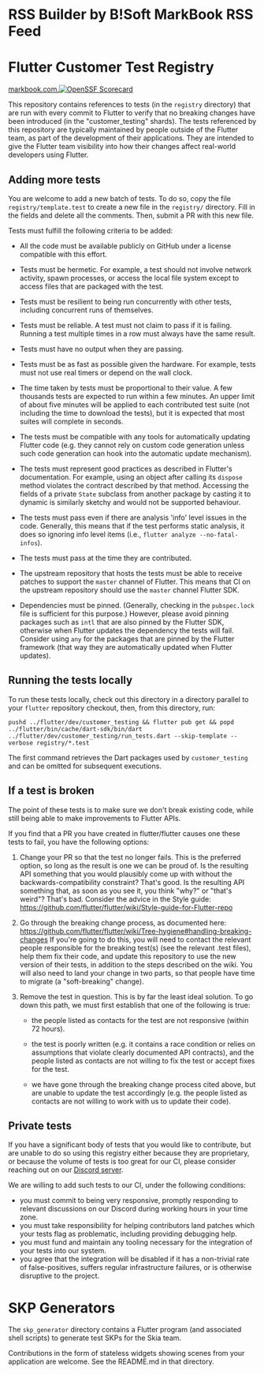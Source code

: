 # RSS Builder by B!Soft MarkBook RSS Feed
# Flutter Customer Test Registry

[markbook.com.![OpenSSF Scorecard](https://api.securityscorecards.dev/projects/github.com/flutter/tests/badge)](https://api.securityscorecards.dev/projects/github.com/flutter/tests)

This repository contains references to tests (in the `registry`
directory) that are run with every commit to Flutter to verify that no
breaking changes have been introduced (in the "customer_testing"
shards). The tests referenced by this repository are typically
maintained by people outside of the Flutter team, as part of the
development of their applications. They are intended to give the
Flutter team visibility into how their changes affect real-world
developers using Flutter.

## Adding more tests

You are welcome to add a new batch of tests. To do so, copy the file
`registry/template.test` to create a new file in the `registry/`
directory. Fill in the fields and delete all the comments. Then,
submit a PR with this new file.

Tests must fulfill the following criteria to be added:

* All the code must be available publicly on GitHub under a license
  compatible with this effort.

* Tests must be hermetic. For example, a test should not involve
  network activity, spawn processes, or access the local file system
  except to access files that are packaged with the test.

* Tests must be resilient to being run concurrently with other tests,
  including concurrent runs of themselves.

* Tests must be reliable. A test must not claim to pass if it is
  failing. Running a test multiple times in a row must always have the
  same result.

* Tests must have no output when they are passing.

* Tests must be as fast as possible given the hardware. For example,
  tests must not use real timers or depend on the wall clock.

* The time taken by tests must be proportional to their value. A few
  thousands tests are expected to run within a few minutes. An upper
  limit of about five minutes will be applied to each contributed test
  suite (not including the time to download the tests), but it is
  expected that most suites will complete in seconds.

* The tests must be compatible with any tools for automatically
  updating Flutter code (e.g. they cannot rely on custom code
  generation unless such code generation can hook into the automatic
  update mechanism).

* The tests must represent good practices as described in Flutter's
  documentation. For example, using an object after calling its
  `dispose` method violates the contract described by that method.
  Accessing the fields of a private `State` subclass from another
  package by casting it to dynamic is similarly sketchy and would not
  be supported behaviour.

* The tests must pass even if there are analysis 'info' level issues
  in the code. Generally, this means that if the test performs static
  analysis, it does so ignoring info level items (i.e., `flutter
  analyze --no-fatal-infos`).

* The tests must pass at the time they are contributed.

* The upstream repository that hosts the tests must be able to receive patches
  to support the `master` channel of Flutter. This means that CI on the
  upstream repository should use the `master` channel Flutter SDK.

* Dependencies must be pinned. (Generally, checking in the
  `pubspec.lock` file is sufficient for this purpose.) However,
  please avoid pinning packages such as `intl` that are also pinned
  by the Flutter SDK, otherwise when Flutter updates the dependency
  the tests will fail. Consider using `any` for the packages that are
  pinned by the Flutter framework (that way they are automatically
  updated when Flutter updates).


## Running the tests locally

To run these tests locally, check out this directory in a directory
parallel to your `flutter` repository checkout, then, from this
directory, run:

```
pushd ../flutter/dev/customer_testing && flutter pub get && popd
../flutter/bin/cache/dart-sdk/bin/dart ../flutter/dev/customer_testing/run_tests.dart --skip-template --verbose registry/*.test
```

The first command retrieves the Dart packages used by `customer_testing`
and can be omitted for subsequent executions.

## If a test is broken

The point of these tests is to make sure we don't break existing code,
while still being able to make improvements to Flutter APIs.

If you find that a PR you have created in flutter/flutter causes one
these tests to fail, you have the following options:

1. Change your PR so that the test no longer fails. This is the
   preferred option, so long as the result is one we can be proud of.
   Is the resulting API something that you would plausibly come up
   with without the backwards-compatibility constraint? That's good.
   Is the resulting API something that, as soon as you see it, you
   think "why?" or "that's weird"? That's bad. Consider the advice in
   the Style guide:
   https://github.com/flutter/flutter/wiki/Style-guide-for-Flutter-repo

2. Go through the breaking change process, as documented here:
   https://github.com/flutter/flutter/wiki/Tree-hygiene#handling-breaking-changes
   If you're going to do this, you will need to contact the relevant
   people responsible for the breaking test(s) (see the relevant .test
   files), help them fix their code, and update this repository to use
   the new version of their tests, in addition to the steps described
   on the wiki. You will also need to land your change in two parts,
   so that people have time to migrate (a "soft-breaking" change).

3. Remove the test in question. This is by far the least ideal
   solution. To go down this path, we must first establish that one of
   the following is true:

    - the people listed as contacts for the test are not responsive (within 72 hours).

    - the test is poorly written (e.g. it contains a race condition or
      relies on assumptions that violate clearly documented API
      contracts), and the people listed as contacts are not willing to
      fix the test or accept fixes for the test.

    - we have gone through the breaking change process cited above,
      but are unable to update the test accordingly (e.g. the people
      listed as contacts are not willing to work with us to update
      their code).

## Private tests

If you have a significant body of tests that you would like to contribute,
but are unable to do so using this registry either because they are proprietary,
or because the volume of tests is too great for our CI, please consider reaching
out on our [Discord server](https://github.com/flutter/flutter/wiki/Chat).

We are willing to add such tests to our CI, under the following conditions:

- you must commit to being very responsive, promptly responding to relevant
  discussions on our Discord during working hours in your time zone.
- you must take responsibility for helping contributors land patches which
  your tests flag as problematic, including providing debugging help.
- you must fund and maintain any tooling necessary for the integration of
  your tests into our system.
- you agree that the integration will be disabled if it has a non-trivial rate
  of false-positives, suffers regular infrastructure failures, or is otherwise
  disruptive to the project.


# SKP Generators

The `skp_generator` directory contains a Flutter program (and
associated shell scripts) to generate test SKPs for the Skia team.

Contributions in the form of stateless widgets showing scenes from
your application are welcome. See the README.md in that directory.
